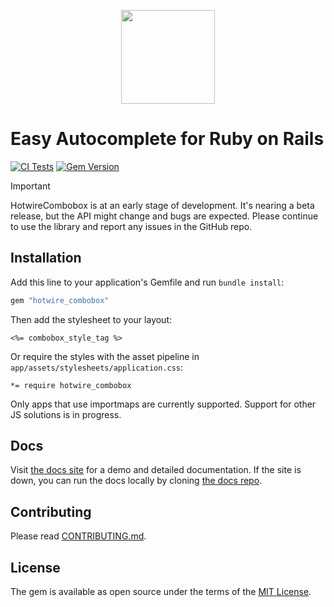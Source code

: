 <p align="center">
  <img src="docs/assets/images/logo.png" height=150>
</p>

# Easy Autocomplete for Ruby on Rails

[![CI Tests](https://github.com/josefarias/hotwire_combobox/actions/workflows/ci_tests.yml/badge.svg)](https://github.com/josefarias/hotwire_combobox/actions/workflows/ci_tests.yml) [![Gem Version](https://badge.fury.io/rb/hotwire_combobox.svg)](https://badge.fury.io/rb/hotwire_combobox)


> [!IMPORTANT]
> HotwireCombobox is at an early stage of development. It's nearing a beta release, but the API might change and bugs are expected. Please continue to use the library and report any issues in the GitHub repo.

## Installation

Add this line to your application's Gemfile and run `bundle install`:

```ruby
gem "hotwire_combobox"
```

Then add the stylesheet to your layout:

```erb
<%= combobox_style_tag %>
```

Or require the styles with the asset pipeline in `app/assets/stylesheets/application.css`:

```erb
*= require hotwire_combobox
```

Only apps that use importmaps are currently supported. Support for other JS solutions is in progress.

## Docs

Visit [the docs site](https://hotwirecombobox.com/) for a demo and detailed documentation.
If the site is down, you can run the docs locally by cloning [the docs repo](https://github.com/josefarias/hotwire_combobox_docs).

## Contributing

Please read [CONTRIBUTING.md](./CONTRIBUTING.md).

## License

The gem is available as open source under the terms of the [MIT License](https://opensource.org/licenses/MIT).
